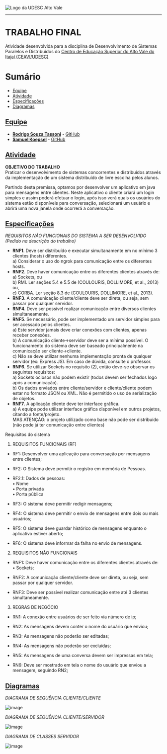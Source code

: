 <!-- Visualizador online: https://stackedit.io/ -->
 ![Logo da UDESC Alto Vale](http://www1.udesc.br/imagens/id_submenu/2019/marca_alto_vale_horizontal_assinatura_rgb_01.jpg)

---

# TRABALHO FINAL

Atividade desenvolvida para a disciplina de Desenvolvimento de Sistemas Paralelos e Distribuídos do [Centro de Educação Superior do Alto Vale do Itajaí (CEAVI/UDESC)](https://www.udesc.br/ceavi)<br>

# Sumário
* [Equipe](#equipe)
* [Atividade](#atividade)
* [Especificações](#especificações)
* [Diagramas](#diagramas)

## [Equipe](#equipe)
 - [**Rodrigo Souza Tassoni**](mailto:tazzsoni@gmail.com) - [GitHub](https://github.com/tazzsoni)
 - [**Samuel Koepsel**](mailto:sjoepsel@hotmail.com.br) - [GitHub](https://github.com/samuelkoepsel1)
 
## [Atividade](#atividade)

**OBJETIVO DO TRABALHO**<br>
Praticar o desenvolvimento de sistemas concorrentes e distribuídos através da implementação de um sistema distribuído de livre escolha pelos alunos.

Partindo desta premissa, optamos por desenvolver um aplicativo em java para mensagens entre clientes. Neste aplicativo o cliente criará um login simples e assim poderá efetuar o login, após isso verá quais os usuários do sistema estão disponíveis para conversação, selecionará um usuário e abrirá uma nova janela onde ocorrerá a conversação.

## [Especificações](#especificações)

*REQUISITOS NÃO FUNCIONAIS DO SISTEMA A SER DESENVOLVIDO (Pedido na descrição do trabalho)*

- **RNF1**. Deve ser distribuído e executar simultanamente em no mínimo 3 clientes (hosts) diferentes.<br>
a) Considerar o uso do ngrok para comunicação entre os diferentes hosts.<br>
- **RNF2**. Deve haver comunicação entre os diferentes clientes através de:<br>
a) Sockets, ou<br>
b) RMI. Ler seções 5.4 e 5.5 de (COULOURIS, DOLLIMORE, et al., 2013) ou,<br>
c) CORBA. Ler seção 8.3 de (COULOURIS, DOLLIMORE, et al., 2013).<br>
- **RNF3**. A comunicação cliente/cliente deve ser direta, ou seja, sem passar por qualquer servidor.<br>
- **RNF4**. Deve ser possível realizar comunicação entre diversos clientes simultaneamente.<br>
- **RNF5**. Se necessário, pode ser implementado um servidor simples para ser acessado pelos clientes.<br>
a) Este servidor jamais deve criar conexões com clientes, apenas receber conexões.<br>
b) A comunicação cliente→servidor deve ser a mínima possível. O funcionamento do sistema deve
ser baseado principalmente na comunicação ser cliente→cliente.<br>
c) Não se deve utilizar nenhuma implementação pronta de qualquer servidor (ex: Express JS). Em
caso de dúvida, consulte o professor.<br>
- **RNF6**. Se utilizar Sockets no requisito (2), então deve-se observar os seguintes requisitos:<br>
a) Sockets ociosos não podem existir (todos devem ser fechados logo após a comunicação).<br>
b) Os dados enviados entre cliente/servidor e cliente/cliente podem estar no formato JSON ou
XML. Não é permitido o uso de serialização de objetos.<br>
- **RNF7**. A aplicação cliente deve ter interface gráfica.<br>
a) A equipe pode utilizar interface gráfica disponível em outros projetos, citando a fonte/projeto.<br>
MAS ATENÇÃO: o projeto utilizado como base não pode ser distribuído (não pode já ter
comunicação entre clientes)

Requisitos do sistema

1.	REQUISITOS FUNCIONAIS (RF) 
 
- RF1: Desenvolver uma aplicação para conversação por mensagens entre clientes;

-	RF2: O Sistema deve permitir o registro em memória de Pessoas.
- RF2.1: Dados de pessoas: <br>
•	Nome<br>
•	Porta privada<br>
•	Porta pública<br>

-	RF3: O sistema deve permitir redigir mensagens;

-	RF4: O sistema deve permitir o envio de mensagens entre dois ou mais usuários;

-	RF5: O sistema deve guardar histórico de mensagens enquanto o aplicativo estiver aberto;

-	RF6: O sistema deve informar da falha no envio de mensagens.


2.	REQUISITOS NÃO FUNCIONAIS

-	RNF1: Deve haver comunicação entre os diferentes clientes através de:
•	Sockets;

-	RNF2: A comunicação cliente/cliente deve ser direta, ou seja, sem passar por qualquer servidor.

-	RNF3: Deve ser possível realizar comunicação entre até 3 clientes simultaneamente.

3.	REGRAS DE NEGÓCIO

-	RN1: A conexão entre usuários de ser feito via número de ip;

-	RN2: As mensagens devem conter o nome do usuário que enviou;

-	RN3: As mensagens não poderão ser editadas;

-	RN4: As mensagens não poderão ser excluídas;

-	RN5: As mensagens de uma conversa devem ser impressas em tela;

-	RN6: Deve ser mostrado em tela o nome do usuário que enviou a mensagem, seguindo RN2;


## [Diagramas](#diagramas)

*DIAGRAMA DE SEQUÊNCIA CLIENTE/CLIENTE*

![image](https://user-images.githubusercontent.com/45270751/129808443-b0b55964-6ea7-4bc4-b66a-04855af5cd6c.png)

*DIAGRAMA DE SEQUÊNCIA CLIENTE/SERVIDOR*

![image](https://user-images.githubusercontent.com/45270751/129810438-23dd61ed-1087-49c0-9e23-819dc44813d1.png)

*DIAGRAMA DE CLASSES SERVIDOR*

![image](https://user-images.githubusercontent.com/45270751/129814217-847f63f5-d476-4c4b-b3d3-ebeecf7f68d2.png)

